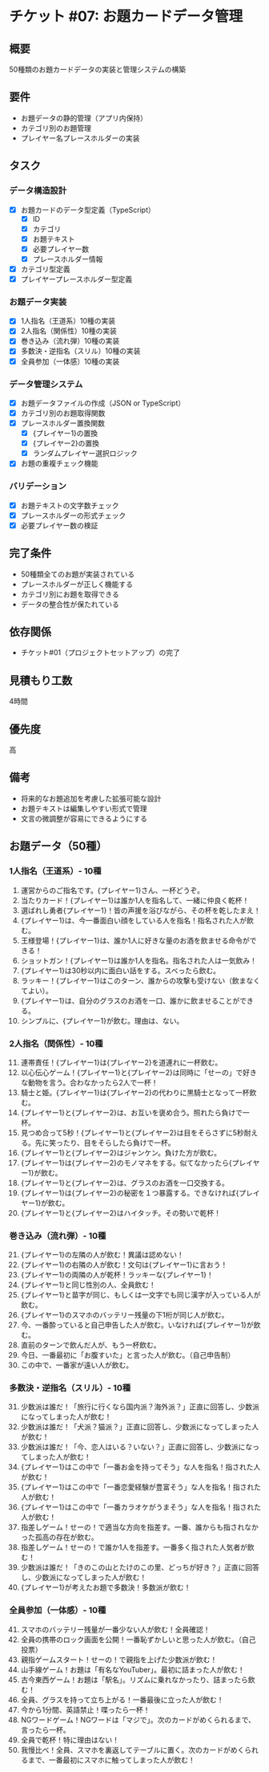 # チケット #07: お題カードデータ管理

## 概要
50種類のお題カードデータの実装と管理システムの構築

## 要件
- お題データの静的管理（アプリ内保持）
- カテゴリ別のお題管理
- プレイヤー名プレースホルダーの実装

## タスク

### データ構造設計
- [x] お題カードのデータ型定義（TypeScript）
  - [x] ID
  - [x] カテゴリ
  - [x] お題テキスト
  - [x] 必要プレイヤー数
  - [x] プレースホルダー情報
- [x] カテゴリ型定義
- [x] プレイヤープレースホルダー型定義

### お題データ実装
- [x] 1人指名（王道系）10種の実装
- [x] 2人指名（関係性）10種の実装
- [x] 巻き込み（流れ弾）10種の実装
- [x] 多数決・逆指名（スリル）10種の実装
- [x] 全員参加（一体感）10種の実装

### データ管理システム
- [x] お題データファイルの作成（JSON or TypeScript）
- [x] カテゴリ別のお題取得関数
- [x] プレースホルダー置換関数
  - [x] {プレイヤー1}の置換
  - [x] {プレイヤー2}の置換
  - [x] ランダムプレイヤー選択ロジック
- [x] お題の重複チェック機能

### バリデーション
- [x] お題テキストの文字数チェック
- [x] プレースホルダーの形式チェック
- [x] 必要プレイヤー数の検証

## 完了条件
- 50種類全てのお題が実装されている
- プレースホルダーが正しく機能する
- カテゴリ別にお題を取得できる
- データの整合性が保たれている

## 依存関係
- チケット#01（プロジェクトセットアップ）の完了

## 見積もり工数
4時間

## 優先度
高

## 備考
- 将来的なお題追加を考慮した拡張可能な設計
- お題テキストは編集しやすい形式で管理
- 文言の微調整が容易にできるようにする

## お題データ（50種）

### 1人指名（王道系）- 10種
1. 運営からのご指名です。{プレイヤー1}さん、一杯どうぞ。
2. 当たりカード！{プレイヤー1}は誰か1人を指名して、一緒に仲良く乾杯！
3. 選ばれし勇者{プレイヤー1}！皆の声援を浴びながら、その杯を乾したまえ！
4. {プレイヤー1}は、今一番面白い顔をしている人を指名！指名された人が飲む。
5. 王様登場！{プレイヤー1}は、誰か1人に好きな量のお酒を飲ませる命令ができる！
6. ショットガン！{プレイヤー1}は誰か1人を指名。指名された人は一気飲み！
7. {プレイヤー1}は30秒以内に面白い話をする。スベったら飲む。
8. ラッキー！{プレイヤー1}はこのターン、誰からの攻撃も受けない（飲まなくてよい）。
9. {プレイヤー1}は、自分のグラスのお酒を一口、誰かに飲ませることができる。
10. シンプルに、{プレイヤー1}が飲む。理由は、ない。

### 2人指名（関係性）- 10種
11. 連帯責任！{プレイヤー1}は{プレイヤー2}を道連れに一杯飲む。
12. 以心伝心ゲーム！{プレイヤー1}と{プレイヤー2}は同時に「せーの」で好きな動物を言う。合わなかったら2人で一杯！
13. 騎士と姫。{プレイヤー1}は{プレイヤー2}の代わりに黒騎士となって一杯飲む。
14. {プレイヤー1}と{プレイヤー2}は、お互いを褒め合う。照れたら負けで一杯。
15. 見つめ合って5秒！{プレイヤー1}と{プレイヤー2}は目をそらさずに5秒耐える。先に笑ったり、目をそらしたら負けで一杯。
16. {プレイヤー1}と{プレイヤー2}はジャンケン。負けた方が飲む。
17. {プレイヤー1}は{プレイヤー2}のモノマネをする。似てなかったら{プレイヤー1}が飲む。
18. {プレイヤー1}と{プレイヤー2}は、グラスのお酒を一口交換する。
19. {プレイヤー1}は{プレイヤー2}の秘密を１つ暴露する。できなければ{プレイヤー1}が飲む。
20. {プレイヤー1}と{プレイヤー2}はハイタッチ。その勢いで乾杯！

### 巻き込み（流れ弾）- 10種
21. {プレイヤー1}の左隣の人が飲む！異議は認めない！
22. {プレイヤー1}の右隣の人が飲む！文句は{プレイヤー1}に言おう！
23. {プレイヤー1}の両隣の人が乾杯！ラッキーな{プレイヤー1}！
24. {プレイヤー1}と同じ性別の人、全員飲む！
25. {プレイヤー1}と苗字が同じ、もしくは一文字でも同じ漢字が入っている人が飲む。
26. {プレイヤー1}のスマホのバッテリー残量の下1桁が同じ人が飲む。
27. 今、一番酔っていると自己申告した人が飲む。いなければ{プレイヤー1}が飲む。
28. 直前のターンで飲んだ人が、もう一杯飲む。
29. 今日、一番最初に「お腹すいた」と言った人が飲む。（自己申告制）
30. この中で、一番家が遠い人が飲む。

### 多数決・逆指名（スリル）- 10種
31. 少数派は誰だ！「旅行に行くなら国内派？海外派？」正直に回答し、少数派になってしまった人が飲む！
32. 少数派は誰だ！「犬派？猫派？」正直に回答し、少数派になってしまった人が飲む！
33. 少数派は誰だ！「今、恋人はいる？いない？」正直に回答し、少数派になってしまった人が飲む！
34. {プレイヤー1}はこの中で「一番お金を持ってそう」な人を指名！指された人が飲む！
35. {プレイヤー1}はこの中で「一番恋愛経験が豊富そう」な人を指名！指された人が飲む！
36. {プレイヤー1}はこの中で「一番カラオケがうまそう」な人を指名！指された人が飲む！
37. 指差しゲーム！せーの！で適当な方向を指差す。一番、誰からも指されなかった孤高の存在が飲む。
38. 指差しゲーム！せーの！で誰か1人を指差す。一番多く指された人気者が飲む！
39. 少数派は誰だ！「きのこの山とたけのこの里、どっちが好き？」正直に回答し、少数派になってしまった人が飲む！
40. {プレイヤー1}が考えたお題で多数決！多数派が飲む！

### 全員参加（一体感）- 10種
41. スマホのバッテリー残量が一番少ない人が飲む！全員確認！
42. 全員の携帯のロック画面を公開！一番恥ずかしいと思った人が飲む。（自己投票）
43. 親指ゲームスタート！せーの！で親指を上げた少数派が飲む！
44. 山手線ゲーム！お題は「有名なYouTuber」。最初に詰まった人が飲む！
45. 古今東西ゲーム！お題は「駅名」。リズムに乗れなかったり、詰まったら飲む！
46. 全員、グラスを持って立ち上がる！一番最後に立った人が飲む！
47. 今から1分間、英語禁止！喋ったら一杯！
48. NGワードゲーム！NGワードは「マジで」。次のカードがめくられるまで、言ったら一杯。
49. 全員で乾杯！特に理由はない！
50. 我慢比べ！全員、スマホを裏返してテーブルに置く。次のカードがめくられるまで、一番最初にスマホに触ってしまった人が飲む！